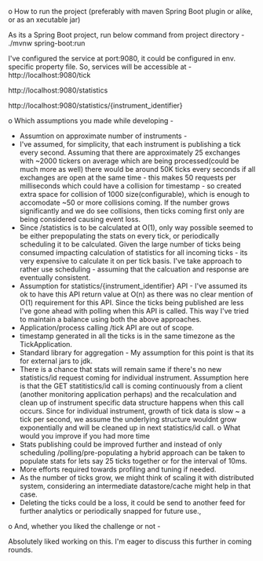 o How to run the project (preferably with maven Spring Boot plugin or alike, or as an xecutable jar)

As its a Spring Boot project, run below command from project directory  -
./mvnw spring-boot:run

I've configured the service at port:9080, it could be configured in env. specific property file. So, services will be accessible at -
http://localhost:9080/tick

http://localhost:9080/statistics

http://localhost:9080/statistics/{instrument_identifier}

o Which assumptions you made while developing - 
- Assumtion on approximate number of instruments -
- I've assumed, for simplicity, that each instrument is publishing a tick every second. Assuming that there are approximately 25 exchanges with ~2000 tickers on average which are being processed(could be much more as well) there would be around 50K ticks every seconds if all exchanges are open at the same time - this makes 50 requests per milliseconds which could have a collision for timestamp - so created extra space for collision of 1000 size(configurable), which is enough to accomodate ~50 or more collisions coming. If the number grows significantly and we do see collisions, then ticks coming first only are being considered causing event loss.
- Since /statistics is to be calculated at O(1), only way possible seemed to be either prepopulating the stats on every tick, or periodically scheduling it to be calculated. Given the large number of ticks being consumed impacting calculation of statistics for all incoming ticks - its very expensive to calculate it on per tick basis. I've take approach to rather use scheduling - assuming that the calcuation and response are eventually consistent.
- Assumption for statistics/{instrument_identifier} API - I've assumed its ok to have this API return value at O(n) as there was no clear mention of O(1) requirement for this API. Since the ticks being published are less I've gone ahead with polling when this API is called. This way I've tried to maintain a balance using both the above approaches.
- Application/process calling /tick API are out of scope.
- timestamp generated in all the ticks is in the same timezone as the TickApplication.
- Standard library for aggregation - My assumption for this point is that its for external jars to jdk.
- There is a chance that stats will remain same if there's no new statistics/id request coming for individual instrument. Assumption here is that the GET statitistics/id call is coming continuously from a client (another monitoring application perhaps) and the recalculation and clean up of instrument specific data structure happens when this call occurs. Since for individual instrument, growth of tick data is slow ~ a tick per second, we assume the underlying structure wouldnt grow exponentially and will be cleaned up in next statistics/id call.
o What would you improve if you had more time
- Stats publishing could be improved further and instead of only scheduling /polling/pre-populating a hybrid approach can be taken to populate stats for lets say 25 ticks together or for the interval of 10ms.
- More efforts required towards profiling and tuning if needed.
- As the number of ticks grow, we might think of scaling it with distributed system, considering an intermediate datastore/cache might help in that case.
- Deleting the ticks could be a loss, it could be send to another feed for further analytics or periodically snapped for future use.,

o And, whether you liked the challenge or not - 

Absolutely liked working on this. I'm eager to discuss this further in coming rounds.
